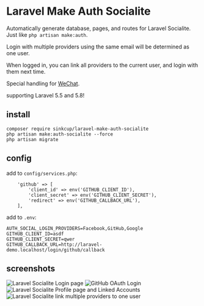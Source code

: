 # Laravel Make Auth Socialite

Automatically generate database, pages, and routes for Laravel Socialite. Just like `php artisan make:auth`.

Login with multiple providers using the same email will be determined as one user.

When logged in, you can link all providers to the current user, and login with them next time.

Special handling for [WeChat](https://sinkcup.github.io/laravel-socialite-wechat-login).

supporting Laravel 5.5 and 5.8!

## install

```
composer require sinkcup/laravel-make-auth-socialite
php artisan make:auth-socialite --force
php artisan migrate
```

## config

add to `config/services.php`:

```
    'github' => [
        'client_id' => env('GITHUB_CLIENT_ID'),
        'client_secret' => env('GITHUB_CLIENT_SECRET'),
        'redirect' => env('GITHUB_CALLBACK_URL'),
    ],
```

add to `.env`:

```
AUTH_SOCIAL_LOGIN_PROVIDERS=Facebook,GitHub,Google
GITHUB_CLIENT_ID=asdf
GITHUB_CLIENT_SECRET=qwer
GITHUB_CALLBACK_URL=http://laravel-demo.localhost/login/github/callback
```

## screenshots

![Laravel Socialite Login page](https://user-images.githubusercontent.com/4971414/59020731-2a17c080-887d-11e9-8cc7-c8c46f97dd1b.png)
![GitHub OAuth Login](https://user-images.githubusercontent.com/4971414/59006611-764f0a80-8855-11e9-9ac9-0f4de8ff6e77.png)
![Laravel Socialite Profile page and Linked Accounts](https://user-images.githubusercontent.com/4971414/59092834-120b7400-8945-11e9-8b1d-ae50c862e6a8.png)
![Laravel Socialite link multiple providers to one user](https://user-images.githubusercontent.com/4971414/59086178-876e4900-8933-11e9-8dad-e2a449a5689e.png)
